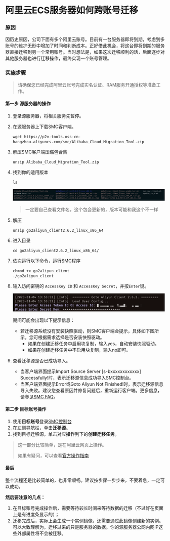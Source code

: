 # 阿里云ECS服务器如何跨账号迁移



### 原因

因历史原因，公司下面有多个阿里云账号。目前有一台服务器即将到期，考虑到多账号的维护无形中增加了时间和判断成本。正好借此机会，将这台即将到期的服务器直接迁移到另一个常用账号。当时想法是，如果这次迁移顺利的话，后面逐步对其他服务器也进行迁移操作，最终实现一个账号管理。



### 实施步骤

>   请确保您已经完成阿里云账号完成实名认证、RAM服务开通授权等准备工作。



#### 第一步 源服务器的操作

1.   登录源服务器，将相关服务先暂停。

2.   在源服务器上下载SMC客户端。

     ```shell
     wget https://p2v-tools.oss-cn-hangzhou.aliyuncs.com/smc/Alibaba_Cloud_Migration_Tool.zip
     ```

3.   解压SMC客户端压缩包合集

     ```shell
     unzip Alibaba_Cloud_Migration_Tool.zip
     ```

4.   找到你的适用版本

     ```shell
     ls
     ```

     ![image-20230104183349074](./assets/image-20230104183349074.png)

     >   一定要自己查看文件名，这个包会更新的，版本可能和我这个不一样

5.   解压

     ```shell
     unzip go2aliyun_client2.6.2_linux_x86_64
     ```

6.   进入目录

     ```shell
     cd go2aliyun_client2.6.2_linux_x86_64/
     ```

7.   依次运行以下命令，运行SMC程序

     ```shell
     chmod +x go2aliyun_client
     ./go2aliyun_client
     ```

8.   输入访问密钥的 `AccessKey ID` 和 `AccessKey Secret`，并按`Enter`键。

     ![image-20230104183810443](./assets/image-20230104183810443.png)

     期间可能会出现以下提示信息：

     -   若迁移源系统没有安装快照驱动，则SMC客户端会提示，具体如下图所示，您可根据需求选择是否安装快照驱动。
         -   如果在创建迁移任务中启用块复制，输入yes，自动安装快照驱动。
         -   如果在创建迁移任务中不启用块复制，输入no即可。

9.   查看迁移源是否已成功导入。

     *   当客户端界面提示Import Source Server [s-bxxxxxxxxxxxx] Successfully!时，表示迁移源信息成功导入SMC控制台。
     *   当客户端界面提示Error或Goto Aliyun Not Finished!时，表示迁移源信息导入失败。建议您查看原因并修复问题后，重新运行客户端。更多信息，请参见[SMC FAQ](https://help.aliyun.com/document_detail/121707.htm#concept-610474)。



#### 第二步 目标账号操作

1.   使用**目标账号**登录[SMC控制台](https://smc.console.aliyun.com/)
2.   在左侧导航栏，单击**迁移源**。
3.   找到目标迁移源，单击对应**操作**列下的**创建迁移任务**。

>   这一部分比较简单，是在阿里云网页上操作。
>
>   如果有疑问，可以查看[官方操作指南](https://help.aliyun.com/document_detail/123141.htm?spm=a2c4g.11186623.0.0.6a8c1e166d8MGi#task-827285)





#### 最后

整个流程还是比较简单的，也非常顺畅。建议按步骤一步步来，不要着急，一定可以成功。

**然后要注意的几点：**

1.   在目标账号完成操作后，需要等待较长时间来等待数据的迁移（不过好在页面上是有进度条显示的）；
2.   迁移完成后，实际上会生成一个实例镜像，还需要通过此镜像创建新的实例。可以大致理解为，迁移过来的只是服务器的数据。你的源服务器公网内网IP这些外部属性将不会被迁移。